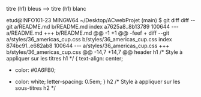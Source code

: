 titre (h1) bleus --> titre (h1) blanc

etud@INFO101-23 MINGW64 ~/Desktop/ACwebProjet (main)
$ git diff
diff --git a/README.md b/README.md
index a7625a8..8b13789 100644
--- a/README.md
+++ b/README.md
@@ -1 +1 @@
-feef
+
diff --git a/styles/36_americas_cup.css b/styles/36_americas_cup.css
index 874bc91..e682ab8 100644
--- a/styles/36_americas_cup.css
+++ b/styles/36_americas_cup.css
@@ -14,7 +14,7 @@ header
 h1    /* Style à appliquer sur les titres h1 */
 {
   text-align: center;
-  color: #0A6FB0;
+  color: white;
   letter-spacing: 0.5em;
 }
 h2     /* Style à appliquer sur les sous-titres h2 */


